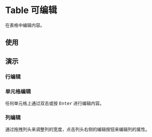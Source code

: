 # Table 可编辑

在表格中编辑内容。

## 使用

<!--{include:<import-guide>}-->

## 演示

### 行编辑

<!--{include:`edit-row.md`}-->

### 单元格编辑

任何单元格上通过双击或按 <kbd>Enter</kbd> 进行编辑内容。

<!--{include:`edit-cell.md`}-->

### 列编辑

通过拖拽列头来调整列的宽度，点击列头右侧的编辑按钮来编辑列的属性。

<!--{include:`edit-column.md`}-->
